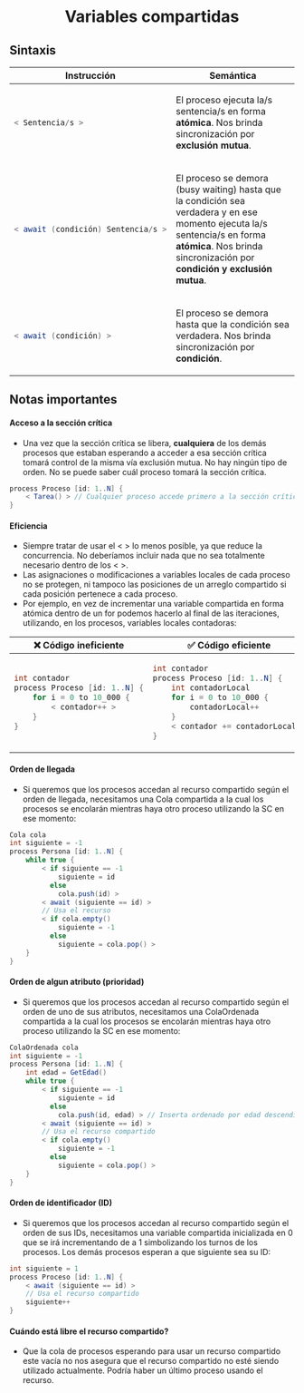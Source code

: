 <center>

# Variables compartidas

</center>

## Sintaxis

<table>
  <thead>
    <tr>
      <th>Instrucción</th>
      <th>Semántica</th>
    </tr>
  </thead>
<tr><td>

```cs
< Sentencia/s >
```

</td><td>

El proceso ejecuta la/s sentencia/s en forma **atómica**. Nos brinda sincronización por **exclusión mutua**.

<tr><td>

```cs
< await (condición) Sentencia/s >
```

</td><td>

El proceso se demora (busy waiting) hasta que la condición sea verdadera y en ese momento ejecuta la/s sentencia/s en forma **atómica**. Nos brinda sincronización por **condición y exclusión mutua**.

<tr><td>

```cs
< await (condición) >
```

</td><td>

El proceso se demora hasta que la condición sea verdadera. Nos brinda sincronización por **condición**.

</table>

## Notas importantes

#### Acceso a la sección crítica

-   Una vez que la sección crítica se libera, **cualquiera** de los demás procesos que estaban esperando a acceder a esa sección crítica tomará control de la misma vía exclusión mutua. No hay ningún tipo de orden. No se puede saber cuál proceso tomará la sección crítica.

```cs
process Proceso [id: 1..N] {
    < Tarea() > // Cualquier proceso accede primero a la sección crítica. Una vez se libera, cualquier otro pasa.
}
```

#### Eficiencia

-   Siempre tratar de usar el < > lo menos posible, ya que reduce la concurrencia. No deberíamos incluir nada que no sea totalmente necesario dentro de los < >.
-   Las asignaciones o modificaciones a variables locales de cada proceso no se protegen, ni tampoco las posiciones de un arreglo compartido si cada posición pertenece a cada proceso.
-   Por ejemplo, en vez de incrementar una variable compartida en forma atómica dentro de un for podemos hacerlo al final de las iteraciones, utilizando, en los procesos, variables locales contadoras:

<table>
  <thead>
    <tr>
      <th>❌ Código ineficiente</th>
      <th>✅ Código eficiente</th>
    </tr>
  </thead>

<tr><td>

```cs
int contador
process Proceso [id: 1..N] {
    for i = 0 to 10_000 {
        < contador++ >
    }
}
```

</td><td>

```cs
int contador
process Proceso [id: 1..N] {
    int contadorLocal
    for i = 0 to 10_000 {
        contadorLocal++
    }
    < contador += contadorLocal >
}
```

</td></tr>
</table>

#### Orden de llegada

-   Si queremos que los procesos accedan al recurso compartido según el orden de llegada, necesitamos una Cola compartida a la cual los procesos se encolarán mientras haya otro proceso utilizando la SC en ese momento:

```cs
Cola cola
int siguiente = -1
process Persona [id: 1..N] {
    while true {
        < if siguiente == -1
            siguiente = id
          else
            cola.push(id) >
        < await (siguiente == id) >
        // Usa el recurso
        < if cola.empty()
            siguiente = -1
          else
            siguiente = cola.pop() >
    }
}
```

#### Orden de algun atributo (prioridad)

-   Si queremos que los procesos accedan al recurso compartido según el orden de uno de sus atributos, necesitamos una ColaOrdenada compartida a la cual los procesos se encolarán mientras haya otro proceso utilizando la SC en ese momento:

```cs
ColaOrdenada cola
int siguiente = -1
process Persona [id: 1..N] {
    int edad = GetEdad()
    while true {
        < if siguiente == -1
            siguiente = id
          else
            cola.push(id, edad) > // Inserta ordenado por edad descendientemente
        < await (siguiente == id) >
        // Usa el recurso compartido
        < if cola.empty()
            siguiente = -1
          else
            siguiente = cola.pop() >
    }
}
```

#### Orden de identificador (ID)

-   Si queremos que los procesos accedan al recurso compartido según el orden de sus IDs, necesitamos una variable compartida inicializada en 0 que se irá incrementando de a 1 simbolizando los turnos de los procesos. Los demás procesos esperan a que siguiente sea su ID:

```cs
int siguiente = 1
process Proceso [id: 1..N] {
    < await (siguiente == id) >
    // Usa el recurso compartido
    siguiente++
}
```

#### Cuándo está libre el recurso compartido?

-   Que la cola de procesos esperando para usar un recurso compartido este vacía no nos asegura que el recurso compartido no esté siendo utilizado actualmente. Podría haber un último proceso usando el recurso.
